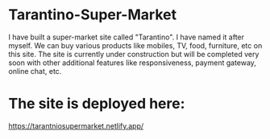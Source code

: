 # Tarantino-Super-Market
I have built a super-market site called "Tarantino". I have named it after myself. We can buy various products like mobiles, TV, food, furniture, etc on this site.
The site is currently under construction but will be completed very soon with other additional features like responsiveness, payment gateway, online chat, etc.

# The site is deployed here:
https://tarantniosupermarket.netlify.app/
